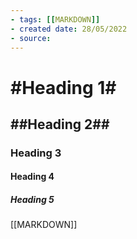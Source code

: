 ```yaml
---
- tags: [[MARKDOWN]]
- created date: 28/05/2022
- source: 
---
```


# \#Heading 1\#
## \#\#Heading 2\#\#
### Heading 3
#### Heading 4
##### Heading 5


[[MARKDOWN]]


